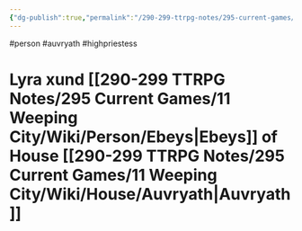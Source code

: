 ```yaml
---
{"dg-publish":true,"permalink":"/290-299-ttrpg-notes/295-current-games/11-weeping-city/wiki/person/lyra/"}
---
```



#person #auvryath #highpriestess 

# Lyra xund [[290-299 TTRPG Notes/295 Current Games/11 Weeping City/Wiki/Person/Ebeys\|Ebeys]] of House [[290-299 TTRPG Notes/295 Current Games/11 Weeping City/Wiki/House/Auvryath\|Auvryath]]